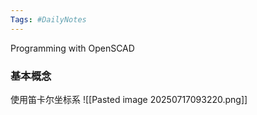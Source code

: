 ```yaml
---
Tags: #DailyNotes 
---
```



Programming with OpenSCAD

### 基本概念
使用笛卡尔坐标系
![[Pasted image 20250717093220.png]]


